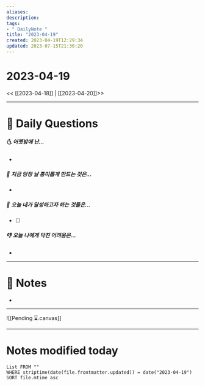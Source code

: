 ```yaml
---
aliases: 
description:
tags:
- " DailyNote "
title: "2023-04-19"
created: 2023-04-19T12:29:34
updated: 2023-07-15T21:30:20
---
```


# 2023-04-19

<< [[2023-04-18]] | [[2023-04-20]]>>

---

# 📅 Daily Questions

##### 🌜 어젯밤에 난...

- 

##### 🙌 지금 당장 날 흥미롭게 만드는 것은...

- 

##### 🚀 오늘 내가 달성하고자 하는 것들은...

- [ ] 

##### 👎 오늘 나에게 닥친 어려움은...

- 

---

# 📝 Notes

- 

___

![[Pending ⌛.canvas]]

---

# Notes modified today

```dataview
List FROM "" 
WHERE striptime(date(file.frontmatter.updated)) = date("2023-04-19") 
SORT file.mtime asc
```
